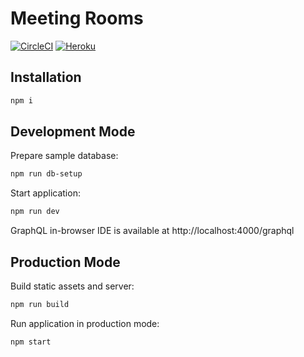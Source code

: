 # Meeting Rooms

[![CircleCI](https://circleci.com/gh/shvedovskiy/meeting-rooms.svg?style=svg)](https://circleci.com/gh/shvedovskiy/meeting-rooms) [![Heroku](http://heroku-badge.herokuapp.com/?app=shvedovskiy-meeting-rooms&svg=1&root=index.html)](https://dashboard.heroku.com/apps/shvedovskiy-meeting-rooms)

## Installation

```bash
npm i
```

## Development Mode

Prepare sample database:

```bash
npm run db-setup
```

Start application:

```bash
npm run dev
```

GraphQL in-browser IDE is available at http://localhost:4000/graphql

## Production Mode

Build static assets and server:

```bash
npm run build
```

Run application in production mode:

```bash
npm start
```
